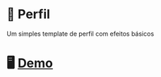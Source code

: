 # 📮 Perfil
Um simples template de perfil com efeitos básicos

# 🖥️ <a href="https://perfil-card.glitch.me/">Demo</a>
